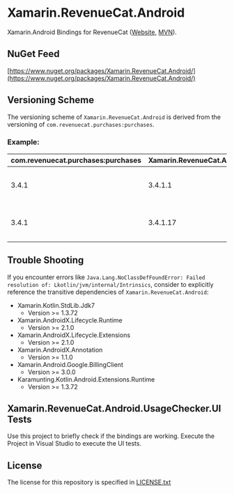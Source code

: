 # Xamarin.RevenueCat.Android

Xamarin.Android Bindings for RevenueCat ([Website](https://www.revenuecat.com/), [MVN](https://mvnrepository.com/artifact/com.revenuecat.purchases/purchases)).

## NuGet Feed

[https://www.nuget.org/packages/Xamarin.RevenueCat.Android/](https://www.nuget.org/packages/Xamarin.RevenueCat.Android/)

## Versioning Scheme

The versioning scheme of `Xamarin.RevenueCat.Android` is derived from the versioning of `com.revenuecat.purchases:purchases`.

### Example:

| com.revenuecat.purchases:purchases | Xamarin.RevenueCat.Android | Note |
|:--|:--|:--|
| 3.4.1 | 3.4.1.1 | First version of bindings for 3.4.1 |
| 3.4.1 | 3.4.1.17 | Bindings for 3.4.1 containing fixes |

## Trouble Shooting

If you encounter errors like `Java.Lang.NoClassDefFoundError: Failed resolution of: Lkotlin/jvm/internal/Intrinsics`, consider to explicitly reference the transitive dependencies of `Xamarin.RevenueCat.Android`:

* Xamarin.Kotlin.StdLib.Jdk7
	* Version >= 1.3.72
* Xamarin.AndroidX.Lifecycle.Runtime
	* Version >= 2.1.0
* Xamarin.AndroidX.Lifecycle.Extensions
	* Version >= 2.1.0
* Xamarin.AndroidX.Annotation
	* Version >= 1.1.0
* Xamarin.Android.Google.BillingClient
	* Version >= 3.0.0
* Karamunting.Kotlin.Android.Extensions.Runtime
	* Version >= 1.3.72

## Xamarin.RevenueCat.Android.UsageChecker.UITests

Use this project to briefly check if the bindings are working. Execute the Project in Visual Studio to execute the UI tests.

## License

The license for this repository is specified in 
[LICENSE.txt](LICENSE.txt)
